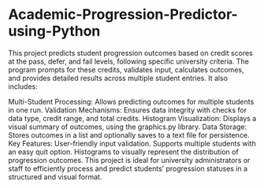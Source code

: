 # Academic-Progression-Predictor-using-Python
This project predicts student progression outcomes based on credit scores at the pass, defer, and fail levels, following specific university criteria. The program prompts for these credits, validates input, calculates outcomes, and provides detailed results across multiple student entries. It also includes:

Multi-Student Processing: Allows predicting outcomes for multiple students in one run.
Validation Mechanisms: Ensures data integrity with checks for data type, credit range, and total credits.
Histogram Visualization: Displays a visual summary of outcomes, using the graphics.py library.
Data Storage: Stores outcomes in a list and optionally saves to a text file for persistence.
Key Features:
User-friendly input validation.
Supports multiple students with an easy quit option.
Histograms to visually represent the distribution of progression outcomes.
This project is ideal for university administrators or staff to efficiently process and predict students’ progression statuses in a structured and visual format.

